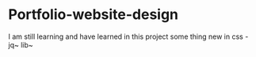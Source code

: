 # Portfolio-website-design
I am still learning and have learned in this project some thing new in css - jq~ lib~
